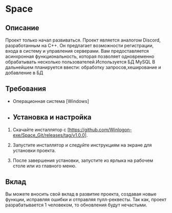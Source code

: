 # Space

## Описание
Проект только начал развиваться.
Проект является аналогом Discord, разработанным на C++. Он предлагает возможности регистрации, входа в систему и управления серверами. Вам предоставляется асинхронная функциональность, которая позволяет одновременно обрабатывать несколько пользователей.Используется БД MySQL
В дальнейшем планируется ввести: обработку запросов,хеширование и добавление в БД 

## Требования

- Операционная система [Windows]

- ## Установка и настройка

1. Скачайте инсталлятор  с [https://github.com/Winlogon-exe/Space_Git/releases/tag/v1.0.0].

2. Запустите инсталлятор и следуйте инструкциям на экране для установки проекта.

3. После завершения установки, запустите  из ярлыка на рабочем столе или из главного меню.

## Вклад
Вы можете вносить свой вклад в развитие проекта, создавая новые функции, исправляя ошибки и отправляя пулл-реквесты.
Так как, проект разрабатывается 1 человеком, то обновления будут нечастыми.
